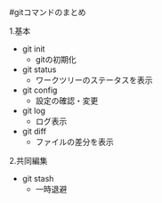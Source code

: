#gitコマンドのまとめ

1.基本
- git init
    - gitの初期化
- git status
    - ワークツリーのステータスを表示
- git config
    - 設定の確認・変更
- git log
    - ログ表示
- git diff
    - ファイルの差分を表示

2.共同編集
- git stash
    - 一時退避
